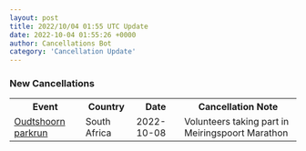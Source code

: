 ```yaml
---
layout: post
title: 2022/10/04 01:55 UTC Update
date: 2022-10-04 01:55:26 +0000
author: Cancellations Bot
category: 'Cancellation Update'
---
```


<h3>New Cancellations</h3>
<div class='hscrollable'>
<table style='width: 100%'>
    <tr>
        <th>Event</th>
        <th>Country</th>
        <th>Date</th>
        <th>Cancellation Note</th>
    </tr>
    <tr>
        <td><a href="https://www.parkrun.co.za/oudtshoorn">Oudtshoorn parkrun</a></td>
        <td>South Africa</td>
        <td>2022-10-08</td>
        <td>Volunteers taking part in Meiringspoort Marathon</td>
    </tr>
</table>
</div>
